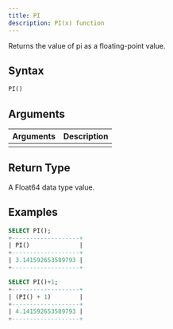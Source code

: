 ```yaml
---
title: PI
description: PI(x) function
---
```


Returns the value of pi as a floating-point value.

## Syntax

```sql
PI()
```

## Arguments

| Arguments | Description |
| --------- | ----------- |
|           |             |

## Return Type

A Float64 data type value.

## Examples

```sql
SELECT PI();
+-------------------+
| PI()              |
+-------------------+
| 3.141592653589793 |
+-------------------+

SELECT PI()+1;
+-------------------+
| (PI() + 1)        |
+-------------------+
| 4.141592653589793 |
+-------------------+
```
